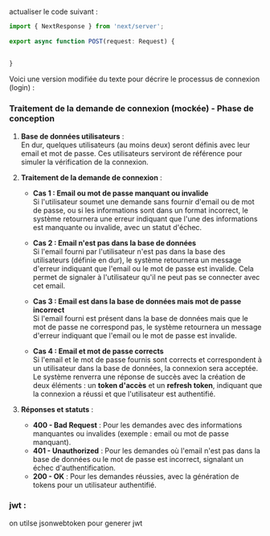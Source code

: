 actualiser le code suivant : 
```ts
import { NextResponse } from 'next/server'; 
 
export async function POST(request: Request) {
  
   
}

```

 Voici une version modifiée du texte pour décrire le processus de connexion (login) :

### Traitement de la demande de connexion (mockée) - Phase de conception

1. **Base de données utilisateurs** :  
   En dur, quelques utilisateurs (au moins deux) seront définis avec leur email et mot de passe. Ces utilisateurs serviront de référence pour simuler la vérification de la connexion.

2. **Traitement de la demande de connexion** :

   - **Cas 1 : Email ou mot de passe manquant ou invalide**  
     Si l'utilisateur soumet une demande sans fournir d'email ou de mot de passe, ou si les informations sont dans un format incorrect, le système retournera une erreur indiquant que l'une des informations est manquante ou invalide, avec un statut d'échec.

   - **Cas 2 : Email n'est pas dans la base de données**  
     Si l'email fourni par l'utilisateur n'est pas dans la base des utilisateurs (définie en dur), le système retournera un message d'erreur indiquant que l'email ou le mot de passe est invalide. Cela permet de signaler à l'utilisateur qu'il ne peut pas se connecter avec cet email.

   - **Cas 3 : Email est dans la base de données mais mot de passe incorrect**  
     Si l'email fourni est présent dans la base de données mais que le mot de passe ne correspond pas, le système retournera un message d'erreur indiquant que l'email ou le mot de passe est invalide.

   - **Cas 4 : Email et mot de passe corrects**  
     Si l'email et le mot de passe fournis sont corrects et correspondent à un utilisateur dans la base de données, la connexion sera acceptée. Le système renverra une réponse de succès avec la création de deux éléments : un **token d'accès** et un **refresh token**, indiquant que la connexion a réussi et que l'utilisateur est authentifié.

3. **Réponses et statuts** :
   - **400 - Bad Request** : Pour les demandes avec des informations manquantes ou invalides (exemple : email ou mot de passe manquant).
   - **401 - Unauthorized** : Pour les demandes où l'email n'est pas dans la base de données ou le mot de passe est incorrect, signalant un échec d'authentification.
   - **200 - OK** : Pour les demandes réussies, avec la génération de tokens pour un utilisateur authentifié.

### jwt :
on utilse jsonwebtoken pour generer jwt
 